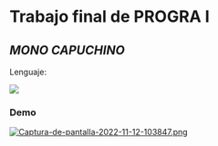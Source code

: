 # **Trabajo final de PROGRA I**
## _MONO CAPUCHINO_

Lenguaje:

![](https://img.shields.io/badge/java-%23ED8B00.svg?style=for-the-badge&logo=java&logoColor=white)

### Demo
[![Captura-de-pantalla-2022-11-12-103847.png](https://i.postimg.cc/1XFTWkR8/Captura-de-pantalla-2022-11-12-103847.png)](https://postimg.cc/vxQ3TSVy)

